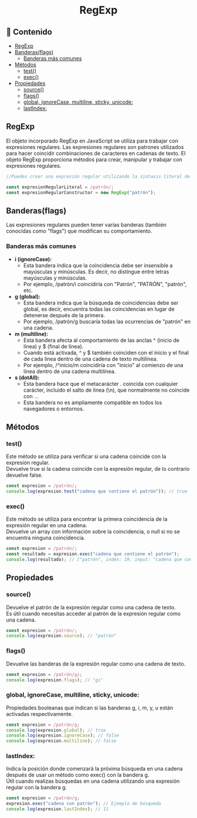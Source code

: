 <h1 align="center">RegExp</h1>

<h2>📑 Contenido</h2>

- [RegExp](#regexp)
- [Banderas(flags)](#banderasflags)
  - [Banderas más comunes](#banderas-más-comunes)
- [Métodos](#métodos)
  - [test()](#test)
  - [exec()](#exec)
- [Propiedades](#propiedades)
  - [source()](#source)
  - [flags()](#flags)
  - [global, ignoreCase, multiline, sticky, unicode:](#global-ignorecase-multiline-sticky-unicode)
  - [lastIndex:](#lastindex)

## RegExp

El objeto incorporado RegExp en JavaScript se utiliza para trabajar con expresiones regulares. Las expresiones regulares son patrones utilizados para hacer coincidir combinaciones de caracteres en cadenas de texto. El objeto RegExp proporciona métodos para crear, manipular y trabajar con expresiones regulares.

```js
//Puedes crear una expresión regular utilizando la sintaxis literal de expresiones regulares o utilizando el constructor RegExp():

const expresionRegularLiteral = /patrón/;
const expresionRegularConstructor = new RegExp("patrón");
```

## Banderas(flags)

Las expresiones regulares pueden tener varias banderas (también conocidas como "flags") que modifican su comportamiento.

### Banderas más comunes

- **i (ignoreCase):**
  - Esta bandera indica que la coincidencia debe ser insensible a mayúsculas y minúsculas. Es decir, no distingue entre letras mayúsculas y minúsculas.
  - Por ejemplo, /patrón/i coincidiría con "Patrón", "PATRÓN", "patrón", etc.
- **g (global):**
  - Esta bandera indica que la búsqueda de coincidencias debe ser global, es decir, encuentra todas las coincidencias en lugar de detenerse después de la primera.
  - Por ejemplo, /patrón/g buscaría todas las ocurrencias de "patrón" en una cadena.
- **m (multiline):**
  - Esta bandera afecta al comportamiento de las anclas ^ (inicio de línea) y $ (final de línea).
  - Cuando está activada, ^ y $ también coinciden con el inicio y el final de cada línea dentro de una cadena de texto multilínea.
  - Por ejemplo, /^inicio/m coincidiría con "inicio" al comienzo de una línea dentro de una cadena multilínea.
- **s (dotAll):**
  - Esta bandera hace que el metacarácter . coincida con cualquier carácter, incluido el salto de línea (\n), que normalmente no coincide con `.`.
  - Esta bandera no es ampliamente compatible en todos los navegadores o entornos.

## Métodos

### test()

Este método se utiliza para verificar si una cadena coincide con la expresión regular.<br>
Devuelve true si la cadena coincide con la expresión regular, de lo contrario devuelve false.

```js
const expresion = /patrón/;
console.log(expresion.test("cadena que contiene el patrón")); // true
```

### exec()

Este método se utiliza para encontrar la primera coincidencia de la expresión regular en una cadena. <br>
Devuelve un array con información sobre la coincidencia, o null si no se encuentra ninguna coincidencia.

```js
const expresion = /patrón/;
const resultado = expresion.exec("cadena que contiene el patrón");
console.log(resultado); // ["patrón", index: 19, input: "cadena que contiene el patrón", groups: undefined]
```

## Propiedades

### source()

Devuelve el patrón de la expresión regular como una cadena de texto. <br>
Es útil cuando necesitas acceder al patrón de la expresión regular como una cadena.

```js
const expresion = /patrón/;
console.log(expresion.source); // "patrón"
```

### flags()

Devuelve las banderas de la expresión regular como una cadena de texto.

```js
const expresion = /patrón/gi;
console.log(expresion.flags); // "gi"
```

### global, ignoreCase, multiline, sticky, unicode:

Propiedades booleanas que indican si las banderas g, i, m, y, u están activadas respectivamente.

```js
const expresion = /patrón/g;
console.log(expresion.global); // true
console.log(expresion.ignoreCase); // false
console.log(expresion.multiline); // false
```

### lastIndex:

Indica la posición donde comenzará la próxima búsqueda en una cadena después de usar un método como exec() con la bandera g. <br>
Útil cuando realizas búsquedas en una cadena utilizando una expresión regular con la bandera g.

```js
const expresion = /patrón/g;
expresion.exec("cadena con patrón"); // Ejemplo de búsqueda
console.log(expresion.lastIndex); // 11
```

